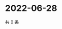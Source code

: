 # 2022-06-28

共 0 条

<!-- BEGIN WEIBO -->
<!-- 最后更新时间 Tue Jun 28 2022 23:00:36 GMT+0800 (China Standard Time) -->

<!-- END WEIBO -->
